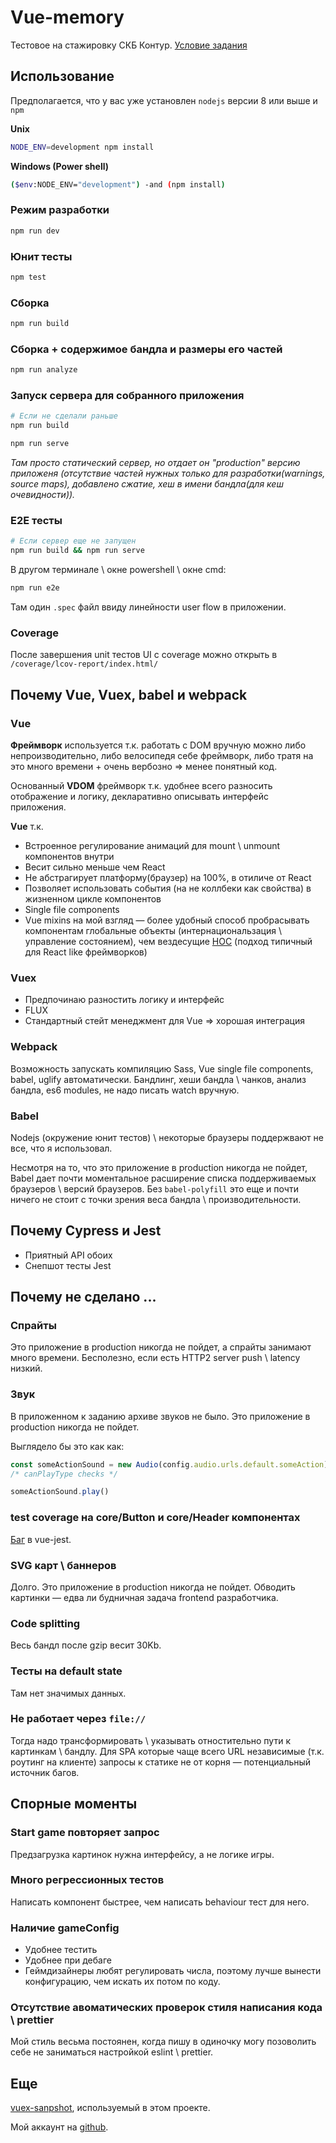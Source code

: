 # Vue-memory
Тестовое на стажировку СКБ Контур.
[Условие задания](https://docs.google.com/document/d/1mGdzJfIA9TTFPbMs8etZjPWQ_VSlIV7RWc4kcJXXTQI/edit)


## Использование
Предполагается, что у вас уже установлен `nodejs` версии 8 или выше и `npm`

**Unix**
```bash
NODE_ENV=development npm install
```

**Windows (Power shell)**
```bash
($env:NODE_ENV="development") -and (npm install)
```

### Режим разработки
```bash
npm run dev
```

### Юнит тесты
```bash
npm test
```

### Сборка
```bash
npm run build
```

### Сборка + содержимое бандла и размеры его частей
```bash
npm run analyze
```

### Запуск сервера для cобранного приложения
```bash
# Если не сделали раньше
npm run build
```

```bash
npm run serve
```

*Там просто статический сервер, но отдает он "production" версию приложеня (отсутствие частей нужных только для разработки(warnings, source maps), добавлено сжатие, хеш в имени бандла(для кеш очевидности)).*

### E2E тесты
```bash
# Если сервер еще не запущен
npm run build && npm run serve
```

В другом терминале \ окне powershell \ окне cmd:
```bash
npm run e2e
```

Там один `.spec` файл ввиду линейности user flow в приложении.

### Coverage
После завершения unit тестов UI с coverage можно открыть в
`/coverage/lcov-report/index.html/`

## Почему Vue, Vuex, babel и webpack
### Vue
**Фреймворк** используется т.к. работать с DOM вручную можно 
либо непроизводительно,
либо велосипедя себе фреймворк,
либо тратя на это много времени + очень вербозно => менее понятный код.

Основанный **VDOM** фреймворк т.к. удобнее всего разносить отображение и логику, 
декларативно описывать интерфейс приложения.

**Vue** т.к. 
- Встроенное регулирование анимаций для mount \ unmount компонентов внутри
- Весит сильно меньше чем React
- Не абстрагирует платформу(браузер) на 100%, в отиличе от React
- Позволяет использовать события (на не коллбеки как свойства) в жизненном цикле компонентов
- Single file components
- Vue mixins на мой взгляд — более удобный способ пробрасывать компонентам глобальные объекты 
(интернациональзация \ управление состоянием), чем вездесущие [HOC](https://reactjs.org/docs/higher-order-components.html) (подход типичный для React like фреймворков)

### Vuex
- Предпочинаю разностить логику и интерфейс
- FLUX
- Стандартный стейт менеджмент для Vue => хорошая интеграция

### Webpack
Возможность запускать компиляцию Sass, Vue single file components, babel, uglify автоматически.
Бандлинг, хеши бандла \ чанков, анализ бандла, es6 modules, не надо писать watch вручную.

### Babel
Nodejs (окружение юнит тестов) \ некоторые браузеры поддержвают не все, что я использовал.

Несмотря на то, что это приложение в production никогда не пойдет, Babel дает 
почти моментальное расширение списка поддерживаемых браузеров \ версий браузеров.
Без `babel-polyfill` это еще и почти ничего не стоит с точки зрения веса бандла \ производительности.


## Почему Сypress и Jest
 - Приятный API обоих
 - Cнепшот тесты Jest


## Почему не сделано ...
### Спрайты
Это приложение в production никогда не пойдет, а спрайты занимают много времени.
Бесполезно, если есть HTTP2 server push \ latency низкий.

### Звук
В приложенном к заданию архиве звуков не было.
Это приложение в production никогда не пойдет.

Выглядело бы это как как:
```js
const someActionSound = new Audio(config.audio.urls.default.someAction)
/* canPlayType checks */

someActionSound.play()
```

### test coverage на core/Button и core/Header компонентах
[Баг](https://github.com/vuejs/vue-jest/issues/32) в vue-jest.

### SVG карт \ баннеров
Долго.
Это приложение в production никогда не пойдет.
Обводить картинки — едва ли будничная задача frontend разработчика.

### Code splitting
Весь бандл после gzip весит 30Kb.

### Тесты на default state
Там нет значимых данных.

### Не работает через `file://`
Тогда надо трансформировать \ указывать отностительно пути к картинкам \ бандлу.
Для SPA которые чаще всего URL независимые (т.к. роутинг на клиенте) 
запросы к статике не от корня — потенциальный источник багов.

## Спорные моменты
### Start game повторяет запрос
Предзагрузка картинок нужна интерфейсу, а не логике игры.

### Много регрессионных тестов
Написать компонент быстрее, чем написать behaviour тест для него.

### Наличие gameConfig
- Удобнее тестить
- Удобнее при дебаге
- Геймдизайнеры любят регулировать числа, поэтому лучше вынести конфигурацию, чем искать их потом по коду.


### Отсутствие авоматических проверок стиля написания кода \ prettier
Мой стиль весьма постоянен, когда пишу в одиночку могу позоволить себе не заниматься настройкой
eslint \ prettier.


## Eще
[vuex-sanpshot](https://github.com/VsevolodTrofimov/vuex-snapshot), используемый в этом проекте.

Мой аккаунт на [github](https://github.com/VsevolodTrofimov).
